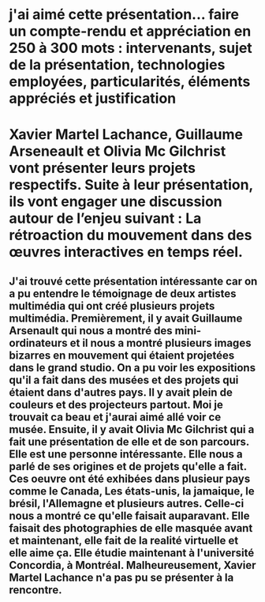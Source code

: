 # j'ai aimé cette présentation... faire un compte-rendu et appréciation en 250 à 300 mots : intervenants, sujet de la présentation, technologies employées, particularités, éléments appréciés et justification

# Xavier Martel Lachance, Guillaume Arseneault et Olivia Mc Gilchrist vont présenter leurs projets respectifs.  Suite à leur présentation, ils vont engager une discussion autour de l’enjeu suivant :  La rétroaction du mouvement dans des œuvres interactives en temps réel.


## J'ai trouvé cette présentation intéressante car on a pu entendre le témoignage de deux artistes multimédia qui ont créé plusieurs projets multimédia. Premièrement, il y avait Guillaume Arsenault qui nous a montré des mini-ordinateurs et il nous a montré plusieurs images bizarres en mouvement qui étaient projetées dans le grand studio. On a pu voir les expositions qu'il a fait dans des musées et des projets qui étaient dans d'autres pays. Il y avait plein de couleurs et des projecteurs partout. Moi je trouvait ca beau et j'aurai aimé allé voir ce musée. Ensuite, il y avait Olivia Mc Gilchrist qui a fait une présentation de elle et de son parcours. Elle est une personne intéressante. Elle nous a parlé de ses origines et de projets qu'elle a fait. Ces oeuvre ont été exhibées dans plusieur pays comme le Canada, Les états-unis, la jamaique, le brésil, l'Allemagne et plusieurs autres. Celle-ci nous a montré ce qu'elle faisait auparavant. Elle faisait des photographies de elle masquée avant et maintenant, elle fait de la realité virtuelle et elle aime ça. Elle étudie maintenant à l'université Concordia, à Montréal. Malheureusement, Xavier Martel Lachance n'a pas pu se présenter à la rencontre.
